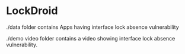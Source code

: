 # LockDroid
./data folder contains Apps having interface lock absence vulnerability

./demo video folder contains a video showing interface lock absence vulnerability.
